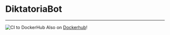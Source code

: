 # DiktatoriaBot

---
![CI to DockerHub](https://github.com/diktatoria/DiktatoriaBot/workflows/Docker-Push/badge.svg)
Also on [Dockerhub](https://hub.docker.com/chickendevlab/diktatoriabot)!
